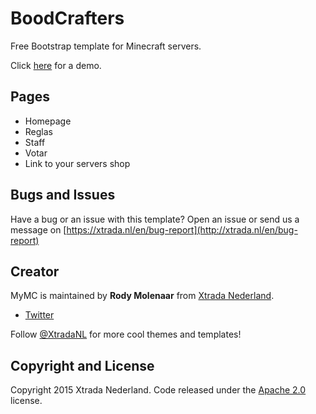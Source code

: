 # BoodCrafters
Free Bootstrap template for Minecraft servers.

Click [here](https://xxth3withern.github.io/BoodCraft/index.html) for a demo.

## Pages

* Homepage
* Reglas
* Staff
* Votar
* Link to your servers shop

## Bugs and Issues

Have a bug or an issue with this template? Open an issue or send us a message on [https://xtrada.nl/en/bug-report](http://xtrada.nl/en/bug-report)

## Creator

MyMC is maintained by **Rody Molenaar** from [Xtrada Nederland](https://xtrada.nl/en/).

* [Twitter](https://twitter.com/BoodCrafts)

Follow [@XtradaNL](https://twitter.com/XtradaNL) for more cool themes and templates!


## Copyright and License

Copyright 2015 Xtrada Nederland. Code released under the [Apache 2.0](http://www.apache.org/licenses/LICENSE-2.0) license.
